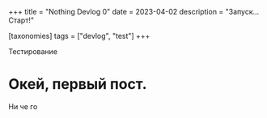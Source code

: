 +++
title = "Nothing Devlog 0"
date = 2023-04-02
description = "Запуск... Старт!"

[taxonomies] 
tags = ["devlog", "test"]
+++

Тестирование

<!-- more -->

# Окей, первый пост.

Ни че го
